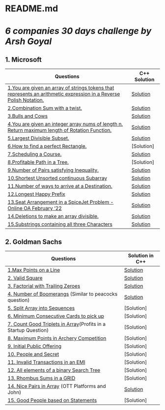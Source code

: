 # README.md

# ***6 companies 30 days challenge by Arsh Goyal***

## **1. Microsoft**

| Questions | C++ Solution |
| --- | --- |
|[1.You are given an array of strings tokens that represents an arithmetic expression in a Reverse Polish Notation.](https://leetcode.com/problems/evaluate-reverse-polish-notation/) | [Solution](https://github.com/namratabose32/6Companies30Days/tree/main/Microsoft/1.Reverse%20Polish%20Notation) |
| [2.Combination Sum with a twist.](https://leetcode.com/problems/combination-sum-iii/) | [Solution](https://github.com/namratabose32/6Companies30Days/tree/main/Microsoft/2.%20Combination%20Sum%20iii) |
| [3.Bulls and Cows](https://leetcode.com/problems/bulls-and-cows/) | [Solution](https://github.com/namratabose32/6Companies30Days/tree/main/Microsoft/3.%20Bulls%20and%20Cows) |
| [4.You are given an integer array nums of length n. Return maximum length of Rotation Function.](https://leetcode.com/problems/rotate-function/) | [Solution](https://github.com/namratabose32/6Companies30Days/tree/main/Microsoft/4.%20Rotate%20function) |
| [5.Largest Divisible Subset.](https://leetcode.com/problems/largest-divisible-subset/) | [Solution](https://github.com/namratabose32/6Companies30Days/tree/main/Microsoft/5.%20Largest%20Divisible%20Subset) |
| [6.How to find a perfect Rectangle.](https://leetcode.com/problems/perfect-rectangle/) |[Solution] |
|[7.Scheduling a Course.](https://leetcode.com/problems/course-schedule/)|[Solution](https://github.com/namratabose32/6Companies30Days/tree/main/Microsoft/7.%20Scheduling%20a%20Course) |
|[8.Profitable Path in a Tree.](https://leetcode.com/problems/most-profitable-path-in-a-tree/)|[Solution] |
|[9.Number of Pairs satisfying Inequality.](https://leetcode.com/problems/number-of-pairs-satisfying-inequality/)|[Solution](https://github.com/namratabose32/6Companies30Days/tree/main/Microsoft/9.%20Number%20of%20Pairs%20satisfying%20Inequality) |
|[10.Shortest Unsorted continuous Subarray](https://leetcode.com/problems/shortest-unsorted-continuous-subarray/)|[Solution](https://github.com/namratabose32/6Companies30Days/tree/main/Microsoft/10.%20Shortest%20Unsorted%20Continuous%20Subarray) |
|[11.Number of ways to arrive at a Destination.](https://leetcode.com/problems/number-of-ways-to-arrive-at-destination/)|[Solution](https://github.com/namratabose32/6Companies30Days/tree/main/Microsoft/11.Number%20of%20ways%20to%20arrive%20at%20a%20Destination) |
|[12.Longest Happy Prefix](https://leetcode.com/problems/longest-happy-prefix/)|[Solution](https://github.com/namratabose32/6Companies30Days/tree/main/Microsoft/12.Longest%20Happy%20Prefix) |
|[13.Seat Arrangement in a SpiceJet Problem - Online OA February ‘22](https://leetcode.com/problems/airplane-seat-assignment-probability/)|[Solution](https://github.com/namratabose32/6Companies30Days/tree/main/Microsoft/13.%20Airplane%20Seat%20Assignment%20Probability) |
|[14.Deletions to make an array divisible.](https://leetcode.com/problems/minimum-deletions-to-make-array-divisible/)|[Solution](https://github.com/namratabose32/6Companies30Days/tree/main/Microsoft/14.%20Deletions%20to%20make%20an%20array%20divisible) |
|[15.Substrings containing all three Characters](https://leetcode.com/problems/number-of-substrings-containing-all-three-characters/)|[Solution](https://github.com/namratabose32/6Companies30Days/tree/main/Microsoft/15.Number%20of%20Substrings%20Containing%20All%20Three%20Characters) |


## **2. Goldman Sachs**

| Questions | Solution in C++ |
| --- | --- |
| [1.Max Points on a Line](https://leetcode.com/problems/max-points-on-a-line/) | [Solution](https://github.com/namratabose32/6Companies30Days/tree/main/Goldman%20Sachs/1.Max%20Points%20on%20a%20Line) |
| [2. Valid Square](https://leetcode.com/problems/valid-square/) | [Solution](https://github.com/namratabose32/6Companies30Days/tree/main/Goldman%20Sachs/002.Valid%20Square) |
| [3. Factorial with Trailing Zeroes](https://leetcode.com/problems/factorial-trailing-zeroes/) | [Solution](https://github.com/namratabose32/6Companies30Days/tree/main/Goldman%20Sachs/3.%20Factorial%20with%20Trailing%20Zeroes) |
| [4. Number of Boomerangs](https://leetcode.com/problems/number-of-boomerangs/) (Similar to peacocks question) | [Solution](https://github.com/namratabose32/6Companies30Days/tree/main/Goldman%20Sachs/004.%20Number%20of%20Boomerangs) |
| [5. Split Array into Sequences](https://leetcode.com/problems/split-array-into-consecutive-subsequences/) | [Solution] |
| [6. Minimum Consecutive Cards to pick up](https://leetcode.com/problems/minimum-consecutive-cards-to-pick-up/) | [Solution] |
| [7. Count Good Triplets in Array](https://leetcode.com/problems/count-good-triplets-in-an-array/)(Profits in a Startup Question) | [Solution] |
| [8. Maximum Points in Archery Competition](https://leetcode.com/problems/maximum-points-in-an-archery-competition/) | [Solution] |
| [9. Initial Public Offering](https://leetcode.com/problems/ipo/) | [Solution] |
| [10. People and Secret](https://leetcode.com/problems/number-of-people-aware-of-a-secret/) | [Solution] |
|  [11. Invalid Transactions in an EMI](https://leetcode.com/problems/invalid-transactions/) | [Solution] |
| [12. All elements of a binary Search Tree](https://leetcode.com/problems/all-elements-in-two-binary-search-trees/) | [Solution] |
| [13. Rhombus Sums in a GRID](https://leetcode.com/problems/get-biggest-three-rhombus-sums-in-a-grid/) | [Solution] |
| [14. Nice Pairs in Array](https://leetcode.com/problems/count-nice-pairs-in-an-array/) (OTT Platforms and John) | [Solution](https://github.com/namratabose32/6Companies30Days/tree/main/Goldman%20Sachs/14.%20Count%20Nice%20Pairs%20in%20an%20Array) |
| [15. Good People based on Statements](https://leetcode.com/problems/maximum-good-people-based-on-statements/) | [Solution] |
